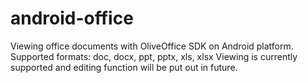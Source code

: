 android-office
==============

Viewing office documents with OliveOffice SDK on Android platform.  Supported formats: doc, docx, ppt, pptx, xls, xlsx Viewing is currently supported and editing function will be put out in future. 